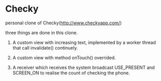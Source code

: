 # Checky
personal clone of Checky(http://www.checkyapp.com/)

three things are done in this clone.

1. A custom view with increasing text, implemented by a worker thread that call invalidate() continuely.

2. A custom view with method onTouch() overrided.

3. A receiver which receives the system broadcast USE_PRESENT and SCREEN_ON to realise the count of checking the phone.
